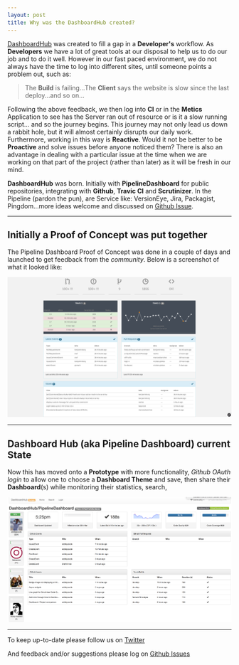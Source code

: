 ```yaml
---
layout: post
title: Why was the DashboardHub created?
---
```


[DashboardHub](http://dashboardhub.io) was created to fill a gap in a **Developer's** workflow. As **Developers** we have a lot of great tools at our disposal to help us to do our job and to do it well. However in our fast paced environment, we do not always have the time to log into different sites, until someone points a problem out, such as:

  > The **Build** is failing...The **Client** says the website is slow since the last deploy...and so on...
  
Following the above feedback, we then log into **CI** or in the **Metics** Application to see has the Server ran out of resource or is it a slow running script... and so the journey begins.  This journey may not only lead us down a rabbit hole, but it will almost certainly disrupts our daily work. Furthermore, working in this way is **Reactive**.  Would it not be better to be **Proactive** and solve issues before anyone noticed them? There is also an advantage in dealing with a particular issue at the time when we are working on that part of the project (rather than later) as it will be fresh in our mind.

**DashboardHub** was born. Initially with **PipelineDashboard** for public repositories, integrating with **Github**, **Travic CI** and **Scrutinizer**. In the Pipeline (pardon the pun), are Service like: VersionEye, Jira, Packagist, Pingdom...more ideas welcome and discussed on [Github Issue](https://github.com/DashboardHub/PipelineDashboard/issues/11).

---

## Initially a Proof of Concept was put together

The Pipeline Dashboard Proof of Concept was done in a couple of days and launched to get feedback from the *community*. Below is a screenshot of what it looked like:

![Proof of Concept Dashboard](assets/screenshots/proof-of-concept.png)

---

## Dashboard Hub (aka Pipeline Dashboard) current State

Now this has moved onto a **Prototype** with more functionality, *Github OAuth login* to allow one to choose a **Dashboard Theme** and save, then share their **Dashboard**(s) while monitoring their statistics, search,

![Prototype of Concept Dashboard](assets/screenshots/prototype.png)

---

To keep up-to-date please follow us on [Twitter](https://twitter.com/dashboardhub)

And feedback and/or suggestions please log on [Github Issues](https://github.com/DashboardHub/PipelineDashboard/issues)
